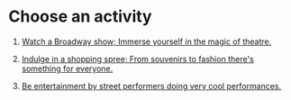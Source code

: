 # Choose an activity

1. [Watch a Broadway show; Immerse yourself in the magic of theatre.](congratulations.md)

2. [Indulge in a shopping spree; From souvenirs to fashion there's something for everyone.](congratulations.md)

3. [Be entertainment by street performers doing very cool performances.](congratulations.md)
